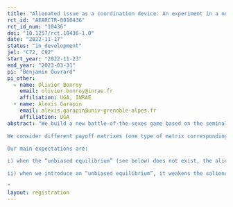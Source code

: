 ```yaml
---
title: "Alienated issue as a coordination device: An experiment in a new battle-of-the-sexes game"
rct_id: "AEARCTR-0010436"
rct_id_num: "10436"
doi: "10.1257/rct.10436-1.0"
date: "2022-11-17"
status: "in_development"
jel: "C72, C92"
start_year: "2022-11-23"
end_year: "2023-03-31"
pi: "Benjamin Ouvrard"
pi_other:
  - name: Olivier Bonroy
    email: olivier.bonroy@inrae.fr
    affiliation: UGA, INRAE
  - name: Alexis Garapin
    email: alexis.garapin@univ-grenoble-alpes.fr
    affiliation: UGA
abstract: "We build a new battle-of-the-sexes game based on the seminal work of Akerlorf (1997). Contrary to the classic battle-of-the-sexes games, even if each player chooses the action that maximizes his/her own private preferences, both players get a positive payoff. We define such an issue of the game as the “alienated” issue of the game.
We consider different payoff matrixes (one type of matrix corresponding to a treatment, see Experiment design below) that vary in the number of actions each player can choose. 
Our main expectations are: 
i) when the “unbiased equilibrium” (see below) does not exist, the alienated issue may be a focal point;
ii) when we introduce an “unbiased equilibrium”, it weakens the salience of the alienated issue as a focal point.
"
layout: registration
---
```


